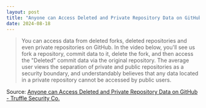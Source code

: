 ```yaml
---
layout: post
title: "Anyone can Access Deleted and Private Repository Data on GitHub - Truffle Security Co."
date: 2024-08-18
---
```


> You can access data from deleted forks, deleted repositories and even
private repositories on GitHub. In the video below, you'll see us fork a
repository, commit data to it, delete the fork, and then access the
"Deleted" commit data via the original repository. The average user views
the separation of private and public repositories as a security boundary,
and understandably believes that any data located in a private repository
cannot be accessed by public users.

Source: [Anyone can Access Deleted and Private Repository Data on GitHub -
Truffle Security Co.](
https://trufflesecurity.com/blog/anyone-can-access-deleted-and-private-repo-data-github
)

